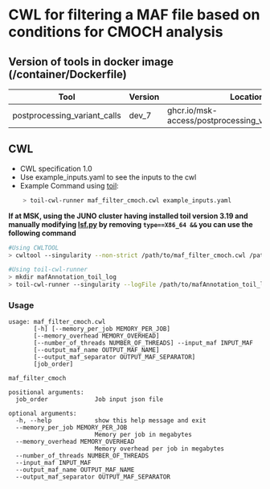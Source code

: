 # CWL  for filtering a MAF file based on conditions for CMOCH analysis

## Version of tools in docker image (/container/Dockerfile)

| Tool                         | Version | Location                                             |
| ---------------------------- | ------- | ---------------------------------------------------- |
| postprocessing_variant_calls | dev_7   | ghcr.io/msk-access/postprocessing_variant_calls:dev7 |

## CWL

- CWL specification 1.0
- Use example_inputs.yaml to see the inputs to the cwl
- Example Command using [toil](https://toil.readthedocs.io):

```bash
    > toil-cwl-runner maf_filter_cmoch.cwl example_inputs.yaml
```

**If at MSK, using the JUNO cluster having installed toil version 3.19 and manually modifying [lsf.py](https://github.com/DataBiosphere/toil/blob/releases/3.19.0/src/toil/batchSystems/lsf.py#L170) by removing `type==X86_64 &&` you can use the following command**

```bash
#Using CWLTOOL
> cwltool --singularity --non-strict /path/to/maf_filter_cmoch.cwl /path/to/inputs.yaml

#Using toil-cwl-runner
> mkdir mafAnnotation_toil_log
> toil-cwl-runner --singularity --logFile /path/to/mafAnnotation_toil_log/cwltoil.log  --jobStore /path/to/maf_filter_jobStore --batchSystem lsf --workDir /path/to/maf_filter_toil_log --outdir . --writeLogs /path/to/maf_filter_toil_log --logLevel DEBUG --stats --retryCount 2 --disableCaching --maxLogFileSize 20000000000 /path/to/maf_filter_cmoch.cwl /path/to/inputs.yaml > maf_filter_toil.stdout 2> maf_filter_toil.stderr &
```

### Usage

```shell
usage: maf_filter_cmoch.cwl
       [-h] [--memory_per_job MEMORY_PER_JOB]
       [--memory_overhead MEMORY_OVERHEAD]
       [--number_of_threads NUMBER_OF_THREADS] --input_maf INPUT_MAF
       [--output_maf_name OUTPUT_MAF_NAME]
       [--output_maf_separator OUTPUT_MAF_SEPARATOR]
       [job_order]

maf_filter_cmoch

positional arguments:
  job_order             Job input json file

optional arguments:
  -h, --help            show this help message and exit
  --memory_per_job MEMORY_PER_JOB
                        Memory per job in megabytes
  --memory_overhead MEMORY_OVERHEAD
                        Memory overhead per job in megabytes
  --number_of_threads NUMBER_OF_THREADS
  --input_maf INPUT_MAF
  --output_maf_name OUTPUT_MAF_NAME
  --output_maf_separator OUTPUT_MAF_SEPARATOR

```
